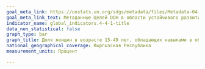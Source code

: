 ```yaml
---
goal_meta_link: https://unstats.un.org/sdgs/metadata/files/Metadata-04-04-01.pdf
goal_meta_link_text: Метаданные Целей ООН в области устойчивого развития (PDF 866КБ)
indicator_name: global_indicators.4-4-1-title
data_non_statistical: false
graph_type: bar
graph_title: Доля женщин в возрасте 15-49 лет, обладающих навыками в области информационно-коммуникационных технологий, в разбивке по видам навыков
national_geographical_coverage: Кыргызская Республика
measurement_units: Процент

---
```

